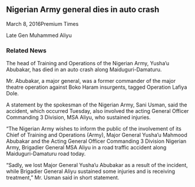## Nigerian Army general dies in auto crash

March 8, 2016Premium Times

Late Gen Muhammed Aliyu

### Related News

The head of Training and Operations of the Nigerian Army, Yusha’u Abubakar, has died in an auto crash along Maiduguri-Damaturu.

Mr. Abubakar, a major general, was a former commander of the major theatre operation against Boko Haram insurgents, tagged Operation Lafiya Dole.

A statement by the spokesman of the Nigerian Army, Sani Usman, said the accident, which occurred Tuesday, also involved the acting General Officer Commanding 3 Division, MSA Aliyu, who sustained injuries.

“The Nigerian Army wishes to inform the public of the involvement of its Chief of Training and Operations \(Army\), Major General Yusha’u Mahmood Abubakar and the Acting General Officer Commanding 3 Division Nigerian Army, Brigadier General MSA Aliyu in a road traffic accident along Maiduguri-Damaturu road today. 

“Sadly, we lost Major General Yusha’u Abubakar as a result of the incident, while Brigadier General Aliyu sustained some injuries and is receiving treatment,” Mr. Usman said in short statement.
